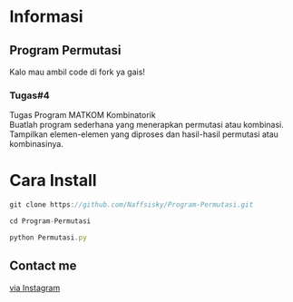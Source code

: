 # Informasi
## Program Permutasi
Kalo mau ambil code di fork ya gais!
<br>
### Tugas#4
Tugas Program MATKOM Kombinatorik
<br>
Buatlah program sederhana yang menerapkan permutasi atau kombinasi. Tampilkan elemen-elemen yang diproses dan hasil-hasil permutasi atau kombinasinya.
<br>
# Cara Install

```javascript
git clone https://github.com/Naffsisky/Program-Permutasi.git
```


```javascript
cd Program-Permutasi
```

```javascript
python Permutasi.py
```

## Contact me 
[via Instagram](https://www.instagram.com/naffsvn/)

